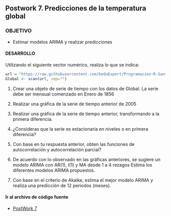 ## Postwork 7. Predicciones de la temperatura global

### OBJETIVO

- Estimar modelos ARIMA y realizar predicciones

#### DESARROLLO
Utilizando el siguiente vector numérico, realiza lo que se indica:
```R
url = "https://raw.githubusercontent.com/beduExpert/Programacion-R-Santander-2022/main/Sesion-07/Data/global.txt"
Global <- scan(url, sep="")
```

1) Crear una objeto de serie de tiempo con los datos de Global. La serie debe ser mensual 
comenzado en Enero de 1856

2) Realizar una gráfica de la serie de tiempo anterior de 2005

3) Realizar una gráfica de la serie de tiempo anterior, transformando a la 
primera diferencia.

4) ¿Consideras que la serie es estacionaria en niveles o en primera diferencia?

5) Con base en tu respuesta anterior, obten las funciones de autocorrelación y autocorrelación parcial?

6) De acuerdo con lo observado en las gráficas anteriores, se sugiere un modelo ARIMA
con AR(1), I(1) y MA desde 1 a 4 rezagos Estima los diferentes modelos ARIMA propuestos.

7) Con base en el criterio de Akaike, estima el mejor modelo ARIMA y realiza una 
predicción de 12 periodos (meses).


#### Ir al archivo de código fuente
- [PostWork 7](src/PostWork7.R)
